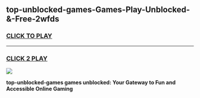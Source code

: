 
## top-unblocked-games-Games-Play-Unblocked-&-Free-2wfds
<h3>
<a href="https://premium76.site?title=top-unblocked-games&ref=24A">CLICK TO PLAY</a></h3>
<hr>

<h3>
<a href="https://premium76.site?title=top-unblocked-games&ref=24A">CLICK 2 PLAY</a>
  
</h3>

<a href="https://premium76.site?title=top-unblocked-games&ref=24A"><img src="https://clearcache.store/games.png"></a>


**top-unblocked-games games unblocked: Your Gateway to Fun and Accessible Online Gaming**
